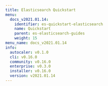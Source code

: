 ```yaml
---
title: Elasticsearch Quickstart
menu:
  docs_v2021.01.14:
    identifier: es-quickstart-elasticsearch
    name: Quickstart
    parent: es-elasticsearch-guides
    weight: 15
menu_name: docs_v2021.01.14
info:
  autocaler: v0.1.0
  cli: v0.16.0
  community: v0.16.0
  enterprise: v0.3.0
  installer: v0.16.0
  version: v2021.01.14
---
```


